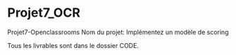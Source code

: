 # Projet7_OCR

Projet7-Openclassrooms
Nom du projet: Implémentez un modèle de scoring

Tous les livrables sont dans le dossier CODE.
